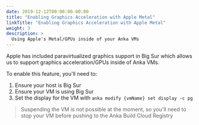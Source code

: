 ```yaml
---
date: 2019-12-12T00:00:00-00:00
title: "Enabling Graphics Acceleration with Apple Metal"
linkTitle: "Enabling Graphics Acceleration with Apple Metal"
weight: 3
description: >
  Using Apple's Metal/GPUs inside of your Anka VMs
---
```


Apple has included paravirtualized graphics support in Big Sur which allows us to support graphics acceleration/GPUs inside of Anka VMs.

To enable this feature, you'll need to:

1. Ensure your host is Big Sur
2. Ensure your VM is using Big Sur
3. Set the display for the VM with `anka modify {vmName} set display -c pg`

> Suspending the VM is not possible at the moment, so you'll need to stop your VM before pushing to the Anka Build Cloud Registry
